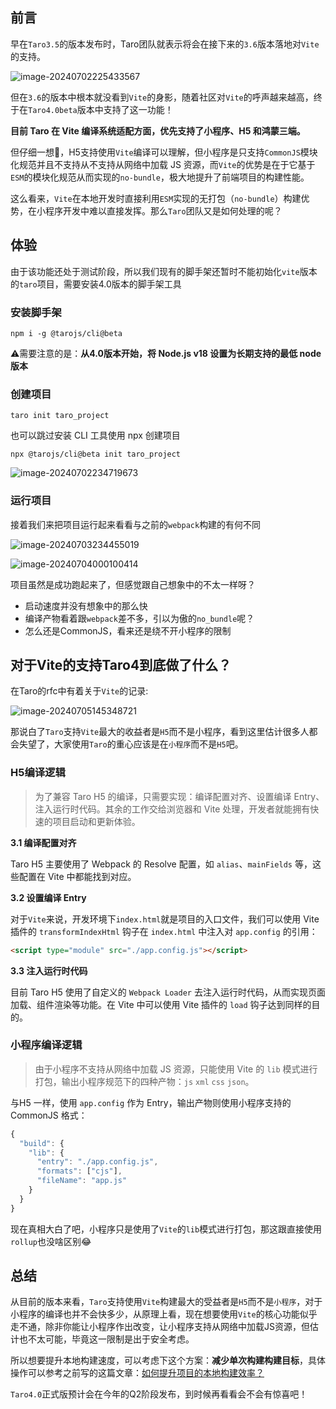 ## 前言

早在`Taro3.5`的版本发布时，Taro团队就表示将会在接下来的`3.6`版本落地对`Vite`的支持。

![image-20240702225433567](/Users/songyao/Desktop/songyao/fe-nanjiu/article/2024/2024-07/images/2-1.png)

但在`3.6`的版本中根本就没看到`Vite`的身影，随着社区对`Vite`的呼声越来越高，终于在`Taro4.0beta`版本中支持了这一功能！

**目前 Taro 在 Vite 编译系统适配方面，优先支持了小程序、H5 和鸿蒙三端。**

但仔细一想🤔，H5支持使用`Vite`编译可以理解，但小程序是只支持`CommonJS`模块化规范并且不支持从不支持从网络中加载 JS 资源，而`Vite`的优势是在于它基于`ESM`的模块化规范从而实现的`no-bundle`，极大地提升了前端项目的构建性能。

这么看来，`Vite`在本地开发时直接利用`ESM`实现的无打包（`no-bundle`）构建优势，在小程序开发中难以直接发挥。那么`Taro`团队又是如何处理的呢？

## 体验

由于该功能还处于测试阶段，所以我们现有的脚手架还暂时不能初始化`vite`版本的`taro`项目，需要安装4.0版本的脚手架工具

### 安装脚手架

```shell
npm i -g @tarojs/cli@beta
```

⚠️需要注意的是：**从4.0版本开始，将 Node.js v18 设置为长期支持的最低 node 版本**

### 创建项目

```shell
taro init taro_project
```

也可以跳过安装 CLI 工具使用 npx 创建项目

```shell
npx @tarojs/cli@beta init taro_project
```

![image-20240702234719673](/Users/songyao/Desktop/songyao/fe-nanjiu/article/2024/2024-07/images/2-2.png)

### 运行项目

接着我们来把项目运行起来看看与之前的`webpack`构建的有何不同

![image-20240703234455019](/Users/songyao/Desktop/songyao/fe-nanjiu/article/2024/2024-07/images/2-3.png)

![image-20240704000100414](/Users/songyao/Desktop/songyao/fe-nanjiu/article/2024/2024-07/images/2-4.png)

项目虽然是成功跑起来了，但感觉跟自己想象中的不太一样呀？

- 启动速度并没有想象中的那么快
- 编译产物看着跟`webpack`差不多，引以为傲的`no_bundle`呢？
- 怎么还是CommonJS，看来还是绕不开小程序的限制

## 对于Vite的支持Taro4到底做了什么？

在Taro的rfc中有着关于`Vite`的记录:

![image-20240705145348721](/Users/songyao/Desktop/songyao/fe-nanjiu/article/2024/2024-07/images/2-5.png)

那说白了`Taro`支持`Vite`最大的收益者是`H5`而不是小程序，看到这里估计很多人都会失望了，大家使用`Taro`的重心应该是在`小程序`而不是`H5`吧。

### H5编译逻辑

> 为了兼容 Taro H5 的编译，只需要实现：编译配置对齐、设置编译 Entry、注入运行时代码。其余的工作交给浏览器和 Vite 处理，开发者就能拥有快速的项目启动和更新体验。

**3.1 编译配置对齐**

Taro H5 主要使用了 Webpack 的 Resolve 配置，如 `alias`、`mainFields` 等，这些配置在 Vite 中都能找到对应。

**3.2 设置编译 Entry**

对于`Vite`来说，开发环境下`index.html`就是项目的入口文件，我们可以使用 Vite 插件的 `transformIndexHtml` 钩子在 `index.html` 中注入对 `app.config` 的引用：

```html
<script type="module" src="./app.config.js"></script>
```

**3.3 注入运行时代码**

目前 Taro H5 使用了自定义的 `Webpack Loader` 去注入运行时代码，从而实现页面加载、组件渲染等功能。在 Vite 中可以使用 Vite 插件的 `load` 钩子达到同样的目的。

### 小程序编译逻辑

> 由于小程序不支持从网络中加载 JS 资源，只能使用 Vite 的 `lib` 模式进行打包，输出小程序规范下的四种产物：`js` `xml` `css` `json`。

与H5 一样，使用 `app.config` 作为 Entry，输出产物则使用小程序支持的 CommonJS 格式：

```js
{
  "build": {
    "lib": {
      "entry": "./app.config.js",
      "formats": ["cjs"],
      "fileName": "app.js"
    }
  }
}
```

现在真相大白了吧，小程序只是使用了`Vite`的`lib`模式进行打包，那这跟直接使用`rollup`也没啥区别😂

## 总结

从目前的版本来看，`Taro`支持使用`Vite`构建最大的受益者是`H5`而不是`小程序`，对于小程序的编译也并不会快多少，从原理上看，现在想要使用`Vite`的核心功能似乎走不通，除非你能让小程序作出改变，让小程序支持从网络中加载JS资源，但估计也不太可能，毕竟这一限制是出于安全考虑。

所以想要提升本地构建速度，可以考虑下这个方案：**减少单次构建构建目标**，具体操作可以参考之前写的这篇文章：[如何提升项目的本地构建效率？](https://juejin.cn/post/7238431974066290746)

`Taro4.0`正式版预计会在今年的Q2阶段发布，到时候再看看会不会有惊喜吧！

